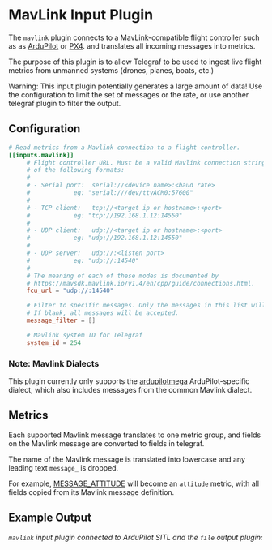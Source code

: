 # MavLink Input Plugin

The `mavlink` plugin connects to a MavLink-compatible flight controller such as as [ArduPilot](https://ardupilot.org/) or [PX4](https://px4.io/). and translates all incoming messages into metrics.

The purpose of this plugin is to allow Telegraf to be used to ingest live flight metrics from unmanned systems (drones, planes, boats, etc.)  

Warning: This input plugin potentially generates a large amount of data! Use the configuration to limit the set of messages or the rate, or use another telegraf plugin to filter the output.

## Configuration

```toml @sample.conf
# Read metrics from a Mavlink connection to a flight controller.
[[inputs.mavlink]]
     # Flight controller URL. Must be a valid Mavlink connection string in one
     # of the following formats:
     #
     # - Serial port:  serial://<device name>:<baud rate> 
     #            eg: "serial:///dev/ttyACM0:57600"
     # 
     # - TCP client:   tcp://<target ip or hostname>:<port>
     #            eg: "tcp://192.168.1.12:14550"
     # 
     # - UDP client:   udp://<target ip or hostname>:<port>
     #            eg: "udp://192.168.1.12:14550"
     # 
     # - UDP server:   udp://:<listen port>
     #            eg: "udp://:14540"
     # 
     # The meaning of each of these modes is documented by
     # https://mavsdk.mavlink.io/v1.4/en/cpp/guide/connections.html.
     fcu_url = "udp://:14540"

     # Filter to specific messages. Only the messages in this list will be parsed.
     # If blank, all messages will be accepted.
     message_filter = []

     # Mavlink system ID for Telegraf
     system_id = 254
```

### Note: Mavlink Dialects

This plugin currently only supports the [ardupilotmega](https://mavlink.io/en/messages/ardupilotmega.html) ArduPilot-specific dialect, which also includes messages from the common Mavlink dialect.

## Metrics

Each supported Mavlink message translates to one metric group, and fields on the Mavlink message are converted to fields in telegraf.

The name of the Mavlink message is translated into lowercase and any leading text `message_` is dropped.

For example, [MESSAGE_ATTITUDE](https://mavlink.io/en/messages/common.html#ATTITUDE) will become an `attitude` metric, with all fields copied from its Mavlink message definition.

## Example Output

_`mavlink` input plugin connected to ArduPilot SITL and the `file` output plugin:_
```


```